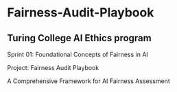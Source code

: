 # Fairness-Audit-Playbook
## Turing College AI Ethics program 
Sprint 01: Foundational Concepts of Fairness in AI 

Project: Fairness Audit Playbook

A Comprehensive Framework for AI Fairness Assessment
